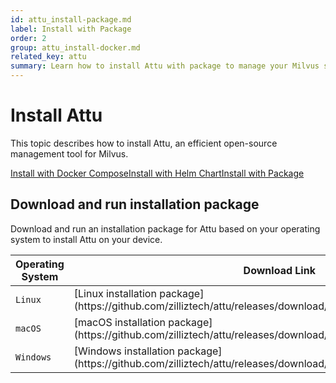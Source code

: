 ```yaml
---
id: attu_install-package.md
label: Install with Package
order: 2
group: attu_install-docker.md
related_key: attu
summary: Learn how to install Attu with package to manage your Milvus service.
---
```


# Install Attu

This topic describes how to install Attu, an efficient open-source management tool for Milvus.

<div class="tab-wrapper"><a href="attu_install-docker.md" class=''>Install with Docker Compose</a><a href="attu_install-helm.md" class=''>Install with Helm Chart</a><a href="attu_install-package.md" class='active '>Install with Package</a></div>

## Download and run installation package

Download and run an installation package for Attu based on your operating system to install Attu on your device.

<table class="attu-package">
	<thead>
        <tr>
            <th>Operating System</th>
            <th>Download Link</th>
        </tr>
	</thead>
	<tbody>
        <tr>
            <td><code>Linux</code></td>
            <td>[Linux installation package](https://github.com/zilliztech/attu/releases/download/v0.1.11/attu_0.1.11_amd64.deb)</td>
        </tr>
        <tr>
            <td><code>macOS</code></td>
            <td>[macOS installation package](https://github.com/zilliztech/attu/releases/download/v0.1.11/attu-0.1.11.dmg)</td>
        </tr>
        <tr>
            <td><code>Windows</code></td>
            <td>[Windows installation package](https://github.com/zilliztech/attu/releases/download/v0.1.11/attu-Setup-0.1.11.exe)</td>
        </tr>
	</tbody>
</table>
